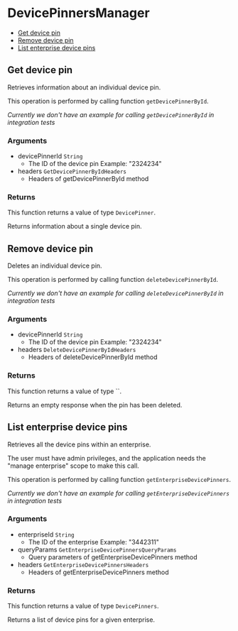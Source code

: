 # DevicePinnersManager


- [Get device pin](#get-device-pin)
- [Remove device pin](#remove-device-pin)
- [List enterprise device pins](#list-enterprise-device-pins)

## Get device pin

Retrieves information about an individual device pin.

This operation is performed by calling function `getDevicePinnerById`.


*Currently we don't have an example for calling `getDevicePinnerById` in integration tests*

### Arguments

- devicePinnerId `String`
  - The ID of the device pin Example: "2324234"
- headers `GetDevicePinnerByIdHeaders`
  - Headers of getDevicePinnerById method


### Returns

This function returns a value of type `DevicePinner`.

Returns information about a single device pin.


## Remove device pin

Deletes an individual device pin.

This operation is performed by calling function `deleteDevicePinnerById`.


*Currently we don't have an example for calling `deleteDevicePinnerById` in integration tests*

### Arguments

- devicePinnerId `String`
  - The ID of the device pin Example: "2324234"
- headers `DeleteDevicePinnerByIdHeaders`
  - Headers of deleteDevicePinnerById method


### Returns

This function returns a value of type ``.

Returns an empty response when the pin has been deleted.


## List enterprise device pins

Retrieves all the device pins within an enterprise.

The user must have admin privileges, and the application
needs the "manage enterprise" scope to make this call.

This operation is performed by calling function `getEnterpriseDevicePinners`.


*Currently we don't have an example for calling `getEnterpriseDevicePinners` in integration tests*

### Arguments

- enterpriseId `String`
  - The ID of the enterprise Example: "3442311"
- queryParams `GetEnterpriseDevicePinnersQueryParams`
  - Query parameters of getEnterpriseDevicePinners method
- headers `GetEnterpriseDevicePinnersHeaders`
  - Headers of getEnterpriseDevicePinners method


### Returns

This function returns a value of type `DevicePinners`.

Returns a list of device pins for a given enterprise.



